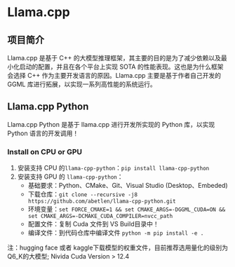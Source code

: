 # Llama.cpp

## 项目简介

Llama.cpp 是基于 C++ 的大模型推理框架，其主要的目的是为了减少依赖以及最小化启动的配置，并且在各个平台上实现 SOTA 的性能表现。这也是为什么框架会选择 C++ 作为主要开发语言的原因。Llama.cpp 主要是基于作者自己开发的 GGML 库进行拓展，以实现一系列高性能的系统运行。

## Llama.cpp Python

Llama.cpp Python 是基于 llama.cpp 进行开发所实现的 Python 库，以实现 Python 语言的开发调用！

### Install on CPU or GPU

1. 安装支持 CPU 的`llama-cpp-python`：`pip install llama-cpp-python`
2. 安装支持 GPU 的 `llama-cpp-python`：
   * 基础要求：Python、CMake、Git、Visual Studio (Desktop、Embeded)
   * 下载仓库：`git clone --recursive -j8 https://github.com/abetlen/llama-cpp-python.git`
   * 环境变量：`set FORCE_CMAKE=1 && set CMAKE_ARGS=-DGGML_CUDA=ON && set CMAKE_ARGS=-DCMAKE_CUDA_COMPILER=nvcc_path`
   * 配置文件：复制 Cuda 文件到 VS Build目录中！
   * 编译文件：到代码仓库中编译文件 `python -m pip install -e .`

注：hugging face 或者 kaggle下载模型的权重文件，目前推荐选用量化的级别为Q6_K的大模型; Nivida Cuda Version > 12.4
